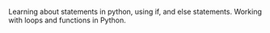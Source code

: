 Learning about statements in python, using if, and else statements. 
Working with loops and functions in Python.